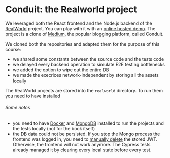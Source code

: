 # Conduit: the Realworld project

We leveraged both the React frontend and the Node.js backend of the [RealWorld](http://realworld.io) project. You can play with it with an [online hosted demo](https://react-redux.realworld.io). The project is a clone of [Medium](https://medium.com), the popular blogging platform, called Conduit.

We cloned both the repositories and adapted them for the purpose of this course:

- we shared some constants between the source code and the tests code
- we delayed every backend operation to simulate E2E testing bottlenecks
- we added the option to wipe out the entire DB
- we made the execrices network-independent by storing all the assets locally

The RealWorld projects are stored into the `realworld` directory. To run them you need to have installed

###### Some notes

- you need to have [Docker](https://docs.docker.com/install/) and [MongoDB](https://docs.mongodb.com/manual/installation/#tutorials) installed to run the projects and the tests locally (not for the book itself)
- the DB data could not be persisted. If you stop the Mongo process the frontend was logged in, you need to [manually delete](https://developers.google.com/web/tools/chrome-devtools/storage/localstorage) the stored JWT. Otherwise, the frontend will not work anymore. The Cypress tests already managed it by clearing every local state before every test.

